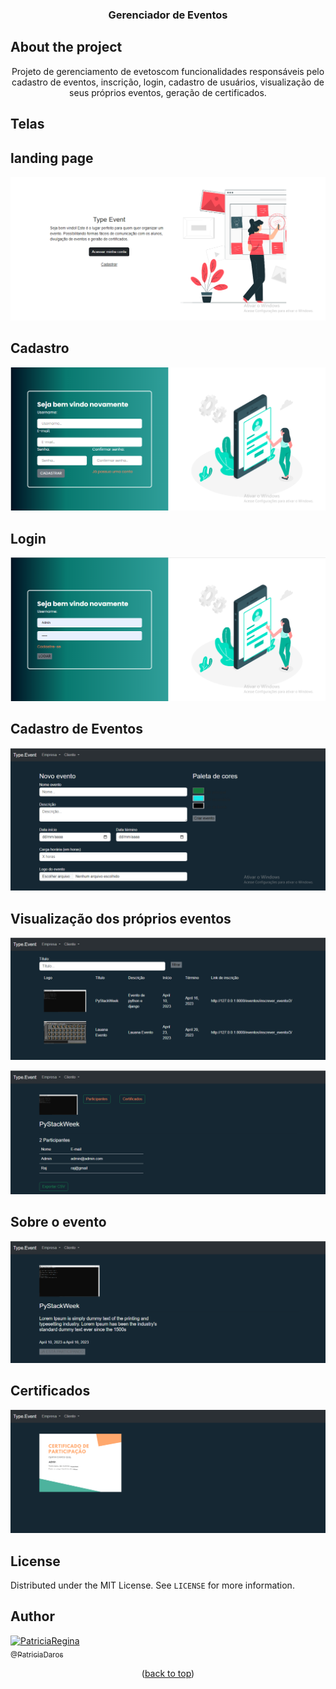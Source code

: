 <!-- ============== HEADER ============== -->
<div align="center" id="header">
  
  <h3>Gerenciador de Eventos</h3>
</div>


<!-- ============== ABOUT ============== -->
## About the project

<div align="center">
  Projeto de gerenciamento de evetoscom funcionalidades responsáveis pelo cadastro de eventos, inscrição, login, cadastro de usuários, visualização de seus próprios eventos, geração de certificados.
</div>


<!-- ============== LANGUAGE ============== -->
## Telas

## landing page
<a href="#"><img src="img/laddingPage.png" alt="ladingPage"></a>

## Cadastro 
<a href="#"><img src="img/cadastro.png" alt="Cadastro"></a>

## Login
<a href="#"><img src="img/login.png" alt="Login"></a>

## Cadastro de Eventos
<a href="#"><img src="img/cadastroEvento.png" alt="Cadastro de evento"></a>

## Visualização dos próprios eventos 
<a href="#"><img src="img/gerenciarEventos.png" alt="Gerenciar Eventos.png"></a>

<a href="#"><img src="img/visaoGeral.png" alt="Visao geral"></a>

## Sobre o evento
<a href="#"><img src="img/sobreEvento.png" alt="Sobre o evento"></a>

## Certificados
<a href="#"><img src="img/Certificados.png" alt="Certificados"></a>

<!-- ============== LICENSE ============== -->
## License

Distributed under the MIT License. See `LICENSE` for more information.


<!-- ============== AUTHOR ============== -->
## Author

[<img alt="PatriciaRegina" src="https://github.com/PatriciaDaros.png?size=300" width="115"><br><sub>@PatriciaDaros</sub>](https://github.com/PatriciaDaros)

<p align="center">(<a href="#header">back to top</a>)</p>
